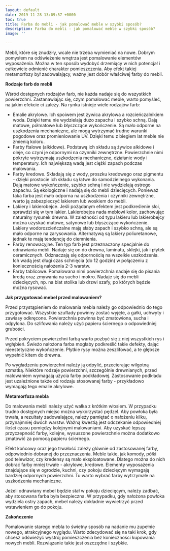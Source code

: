 ```yaml
---
layout: default
date: 2019-11-28 13:09:57 +0000
toc: true
title: Farba do mebli - jak pomalować meble w szybki sposób?
description: Farba do mebli - jak pomalować meble w szybki sposób?
image: ''

---
```

Mebli, które się znudziły, wcale nie trzeba wymieniać na nowe. Dobrym pomysłem na odświeżenie wnętrza jest pomalowanie elementów wyposażenia. Można w ten sposób wydobyć drzemiący w nich potencjał i całkowicie odmienić charakter pomieszczenia. Aby efekt takiej metamorfozy był zadowalający, ważny jest dobór właściwej farby do mebli.

**Rodzaje farb do mebli**

Wśród dostępnych rodzajów farb, nie każda nadaje się do wszystkich powierzchni. Zastanawiając się, czym pomalować meble, warto pomyśleć, na jakim efekcie ci zależy. Na rynku istnieje wiele rodzajów farb:

* Emalie akrylowe. Ich spoiwem jest żywica akrylowa a rozcieńczalnikiem woda. Dzięki temu nie wydzielają dużo zapachu i szybko schną. Dają matowe, półmatowe lub błyszczące wykończenie. Są mało odporne na uszkodzenia mechaniczne, ale mogą wytrzymać trudne warunki pogodowe oraz promieniowanie UV. Dzięki temu z biegiem lat meble nie zmienią koloru.
* Farby ftalowe (alkidowe). Podstawą ich składu są żywice alkidowe i oleje, co czyni je odpornymi na czynniki zewnętrzne. Powierzchnie nimi pokryte wytrzymają uszkodzenia mechaniczne, działanie wody i temperatury. Ich największą wadą jest ciężki zapach podczas malowania.
* Farby kredowe. Składają się z wody, proszku kredowego oraz pigmentu - dzięki prostocie ich składu są łatwe do samodzielnego wykonania. Dają matowe wykończenie, szybko schną i nie wydzielają ostrego zapachu. Są ekologiczne i nadają się do mebli dziecięcych. Ponieważ taka farba jest mało odporna na uszkodzenia i czynniki zewnętrzne, warto ją zabezpieczyć lakierem lub woskiem do mebli.
* Lakiery i lakierobejce. Jeśli pożądanym efektem jest podkreślenie słoi, sprawdzi się w tym lakier. Lakierobejca nada meblowi kolor, zachowując naturalny rysunek drewna. W zależności od typu lakieru lub lakierobejcy można uzyskać matowe, satynowe lub błyszczące wykończenie. Lakiery wodorozcieńczalne mają słaby zapach i szybko schną, ale są mało odporne na zarysowania. Alternatywą są lakiery poliuretanowe, jednak te mają tendencję do ciemnienia.
* Farby renowacyjne. Ten typ farb jest przeznaczony specjalnie do odnawiania mebli. Nadaje się on do drewna, laminatu, sklejki, jak i płytek ceramicznych. Odznaczają się odpornością na wszelkie uszkodzenia. Ich wadą jest długi czas schnięcia (do 12 godzin) w połączeniu z koniecznością nałożenia 2-3 warstw.
* Farby tablicowe. Pomalowana nimi powierzchnia nadaje się do pisania kredą oraz zmywania na sucho i mokro. Nadaje się do mebli dziecięcych, np. na blat stolika lub drzwi szafy, po których będzie można rysować.

**Jak przygotować mebel przed malowaniem?**

Przed przystąpieniem do malowania mebla należy go odpowiednio do tego przygotować. Wszystkie szuflady powinny zostać wyjęte, a gałki, uchwyty i zawiasy odkręcone. Powierzchnia powinna być zmatowiona, sucha i odpylona. Do szlifowania należy użyć papieru ściernego o odpowiedniej grubości.

Przed pokryciem powierzchni farbą warto pozbyć się z niej wszystkich rys i wgłębień. Świeżo nałożona farba mogłaby podkreślić takie defekty, dając nieestetyczne wykończenie. Płytkie rysy można zeszlifować, a te głębsze wypełnić kitem do drewna.

Po wygładzeniu powierzchni należy ją odpylić, przecierając wilgotną szmatką. Niektóre rodzaje powierzchni, szczególnie drewnianych, przed malowaniem wymagają użycia farby podkładowej. Zastosowanie podkładu jest uzależnione także od rodzaju stosowanej farby - przykładowo wymagają tego emalie akrylowe.

**Metamorfoza mebla**

Do malowania mebli należy użyć wałka z krótkim włosiem. W przypadku trudno dostępnych miejsc można wykorzystać pędzel. Aby powłoka była trwała, a rezultaty zadowalające, należy pamiętać o nałożeniu kilku, przynajmniej dwóch warstw. Ważną kwestią jest odczekanie odpowiedniej ilości czasu pomiędzy kolejnymi malowaniami. Aby uzyskać lepszą przyczepność farby, kolejne, wysuszone powierzchnie można dodatkowo zmatowić za pomocą papieru ściernego.

Efekt końcowy oraz jego trwałość zależy głównie od zastosowanej farby, odpowiednio dobranej do przeznaczenia. Meble takie, jak komody, półki pod telewizor, czy kredensy są mało eksploatowane. Dlatego można do nich dobrać farby mniej trwałe - akrylowe, kredowe. Elementy wyposażenia znajdujące się w ogrodzie, kuchni, czy pokoju dziecięcym wymagają bardziej odpornych powierzchni. Tu warto wybrać farby wytrzymałe na uszkodzenia mechaniczne.

Jeżeli odnawiany mebel będzie stał w pokoju dziecięcym, należy zadbać, aby stosowana farba była bezpieczna. W przypadku, gdy nałożona powłoka wydziela ostry zapach, mebel należy dokładnie wywietrzyć przed wstawieniem go do pokoju.

**Zakończenie**

Pomalowanie starego mebla to świetny sposób na nadanie mu zupełnie nowego, atrakcyjnego wyglądu. Warto zdecydować się na taki krok, gdy chcesz odświeżyć wystrój pomieszczenia bez konieczności kupowania nowych mebli. Rozwiązanie takie jest oszczędne i szybkie.
